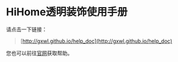HiHome透明装饰使用手册
====================

请点击一下链接：

>[http://gxwl.github.io/help_doc](http://gxwl.github.io/help_doc)

您也可以前往[官网](http://tmzs.hihome.cn/website/home)获取帮助。
